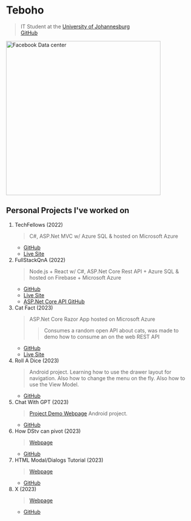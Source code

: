 # Teboho

> IT Student at the [University of Johannesburg](https://www.uj.ac.za)  
> [GitHub](https://github.com/teboho)

<img style="width: 30em;" src="assets/images/Facebook010_data-center.jpg" alt="Facebook Data center">

## Personal Projects I've worked on

1. TechFellows (2022)
      > C#, ASP.Net MVC w/ Azure SQL & hosted on Microsoft Azure
      - [GitHub](https://github.com/teboho/TechFellows)
      - [Live Site](https://techfellows.azurewebsites.net)
2. FullStackQnA (2022)
      > Node.js + React w/ C#, ASP.Net Core Rest API + Azure SQL & hosted on Firebase + Microsoft Azure
      - [GitHub](https://github.com/teboho/fullstackqna)
      - [Live Site](https://fullstackqna.web.app)
      - [ASP.Net Core API GitHub](https://github.com/teboho/FullstackQnA-API)
3. Cat Fact (2023)
      > ASP.Net Core Razor App hosted on Microsoft Azure
      >> Consumes a random open API about cats, was made to demo how to consume an on the web REST API
      - [GitHub](https://github.com/teboho/ConsumingRestWithANC)
      - [Live Site](https://catfact.azurewebsites.net/)
4. Roll A Dice (2023)
      > Android project. Learning how to use the drawer layout for navigation. Also how to change the menu on the fly. Also how to use the View Model.
      - [GitHub](https://github.com/teboho/drawer-layout)
5. Chat With GPT (2023)
      > [Project Demo Webpage](https://teboho.github.io/gpt-client)
      > Android project.
      - [GitHub](https://github.com/teboho/gpt-client)
6. How DStv can pivot (2023)
      > [Webpage](https://teboho.github.io/dstv-pivot)
      - [GitHub](https://github.com/teboho/dstv-pivot)
7. HTML Modal/Dialogs Tutorial (2023)
      > [Webpage](https://teboho.github.io/dialogvsmodal)  
      - [GitHub](https://github.com/teboho/dialogvsmodal)  
8. X (2023)
      > [Webpage](https://teboho.github.io/x)  
      - [GitHub](https://github.com/teboho/x)
